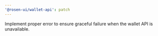```yaml
---
'@rosen-ui/wallet-api': patch
---
```


Implement proper error to ensure graceful failure when the wallet API is unavailable.
